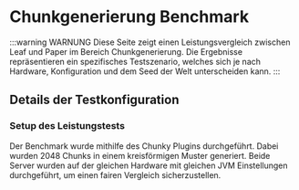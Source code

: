 # Chunkgenerierung Benchmark

:::warning WARNUNG
Diese Seite zeigt einen Leistungsvergleich zwischen Leaf und Paper im Bereich Chunkgenerierung. Die Ergebnisse repräsentieren ein spezifisches Testszenario, welches sich je nach Hardware, Konfiguration und dem Seed der Welt unterscheiden kann.
:::

<chunk-generation-graph />

## Details der Testkonfiguration

### Setup des Leistungstests

Der Benchmark wurde mithilfe des Chunky Plugins durchgeführt. Dabei wurden 2048 Chunks in einem kreisförmigen Muster generiert. Beide Server wurden auf der gleichen Hardware mit gleichen JVM Einstellungen durchgeführt, um einen fairen Vergleich sicherzustellen.
